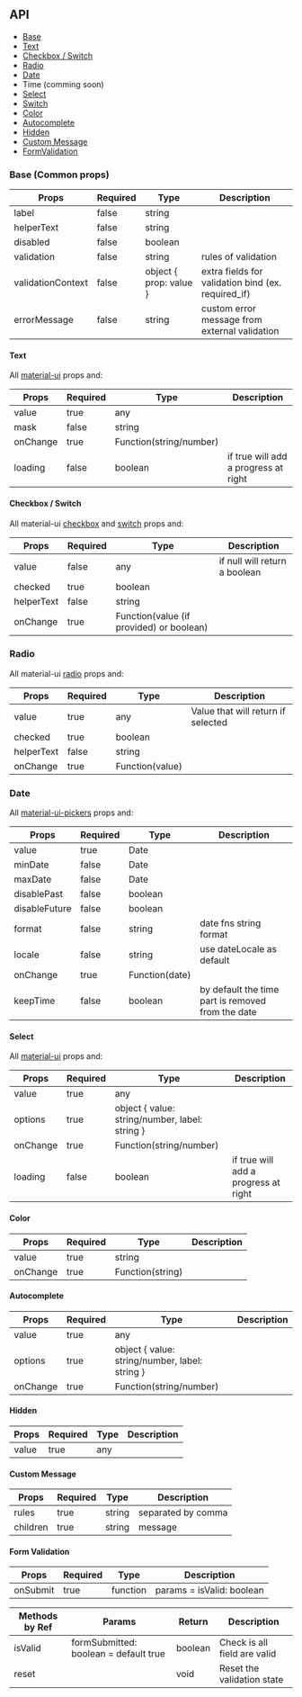 API
---

* [Base](#base)
* [Text](#text)
* [Checkbox / Switch](#checkbox-/-switch)
* [Radio](#radio)
* [Date](#date)
* Time (comming soon)
* [Select](#select)
* [Switch](#switch)
* [Color](#color)
* [Autocomplete](#autocomplete)
* [Hidden](#hidden)
* [Custom Message](#custom-message)
* [FormValidation](#form-validation)

### Base (Common props)

| Props             | Required | Type                   | Description                                        |
|-------------------|----------|------------------------|----------------------------------------------------|
| label             | false    | string                 |                                                    |
| helperText        | false    | string                 |                                                    |
| disabled          | false    | boolean                |                                                    |
| validation        | false    | string                 | rules of validation                                |
| validationContext | false    | object { prop: value } | extra fields for validation bind (ex. required_if) |
| errorMessage      | false    | string                 | custom error message from external validation      |

#### Text

All [material-ui](https://material-ui.com/api/text-field/) props and:

| Props    | Required | Type                    | Description                          |
|----------|----------|-------------------------|--------------------------------------|
| value    | true     | any                     |                                      |
| mask     | false    | string                  |                                      |
| onChange | true     | Function(string/number) |                                      |
| loading  | false    | boolean                 | if true will add a progress at right |

#### Checkbox / Switch

All material-ui 
[checkbox](https://material-ui.com/api/checkbox/) and
[switch](https://material-ui.com/api/switch/) 
 props and:

| Props      | Required | Type                                     | Description                   |
|------------|----------|------------------------------------------|-------------------------------|
| value      | false    | any                                      | if null will return a boolean |
| checked    | true     | boolean                                  |                               |
| helperText | false    | string                                   |                               |
| onChange   | true     | Function(value (if provided) or boolean) |                               |

### Radio 

All material-ui [radio](https://material-ui.com/api/radio/) props and:

| Props      | Required | Type            | Description                        |
|------------|----------|-----------------|------------------------------------|
| value      | true     | any             | Value that will return if selected |
| checked    | true     | boolean         |                                    |
| helperText | false    | string          |                                    |
| onChange   | true     | Function(value) |                                    |


### Date

All [material-ui-pickers](https://github.com/dmtrKovalenko/material-ui-pickers) props and:

| Props         | Required | Type           | Description                                       |
|---------------|----------|----------------|---------------------------------------------------|
| value         | true     | Date           |                                                   |
| minDate       | false    | Date           |                                                   |
| maxDate       | false    | Date           |                                                   |
| disablePast   | false    | boolean        |                                                   |
| disableFuture | false    | boolean        |                                                   |
| format        | false    | string         | date fns string format                            |
| locale        | false    | string         | use dateLocale as default                         |
| onChange      | true     | Function(date) |                                                   |
| keepTime      | false    | boolean        | by default the time part is removed from the date |

#### Select

All [material-ui](https://material-ui.com/api/select/) props and:

| Props    | Required | Type                                           | Description                          |
|----------|----------|------------------------------------------------|--------------------------------------|
| value    | true     | any                                            |                                      |
| options  | true     | object { value: string/number, label: string } |                                      |
| onChange | true     | Function(string/number)                        |                                      |
| loading  | false    | boolean                                        | if true will add a progress at right |

#### Color

| Props    | Required | Type             | Description |
|----------|----------|------------------|-------------|
| value    | true     | string           |             |
| onChange | true     | Function(string) |             |


#### Autocomplete

| Props    | Required | Type                                           | Description |
|----------|----------|------------------------------------------------|-------------|
| value    | true     | any                                            |             |
| options  | true     | object { value: string/number, label: string } |             |
| onChange | true     | Function(string/number)                        |             |

#### Hidden

| Props | Required | Type | Description |
|-------|----------|------|-------------|
| value | true     | any  |             |

#### Custom Message

| Props    | Required | Type   | Description        |
|----------|----------|--------|--------------------|
| rules    | true     | string | separated by comma |
| children | true     | string | message            |


#### Form Validation

| Props    | Required | Type     | Description               |
|----------|----------|----------|---------------------------|
| onSubmit | true     | function | params = isValid: boolean |

| Methods by Ref | Params                                | Return  | Description                  |
|----------------|---------------------------------------|---------|------------------------------|
| isValid        | formSubmitted: boolean = default true | boolean | Check is all field are valid |
| reset          |                                       | void    | Reset the validation state   |
